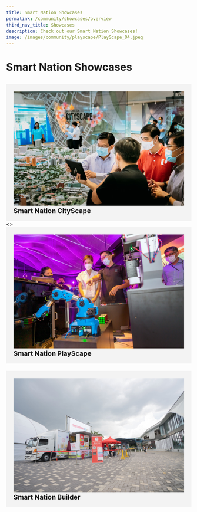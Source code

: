```yaml
---
title: Smart Nation Showcases
permalink: /community/showcases/overview
third_nav_title: Showcases
description: Check out our Smart Nation Showcases!
image: /images/community/playscape/PlayScape_04.jpeg
---
```

# Smart Nation Showcases

<div class="row" style="padding: 10px 0px 10px 0px;">
  <div class="col" style="background-color: #f3f3f3; padding: 20px 20px 0px 20px;"> 
    <a href="/community/showcases/cityscape"><img src="/images/community/cityscape/Cityscape-01.jpeg" alt="CityScape"></a><br>
    <div class="header" style="font-size:18px"><b>Smart Nation CityScape</b></div><br>
  </div> <>
  	<div class="col" style="background-color: #f3f3f3; padding: 20px 20px 0px 20px;"> 
      <a href="/community/showcases/playscape"><img src="/images/community/playscape/Playscape_Rubik.jpg" alt="PlayScape"></a><br>
      <div class="header" style="font-size:18px"><b>Smart Nation PlayScape</b></div>  <br>
  </div>
 </div>
 
 <div class="row" style="padding: 10px 0px 10px 0px;">  
  <div class="col" style="background-color: #f3f3f3; padding: 20px 20px 0px 20px;"> 
	    <a href="/community/showcases/builder"><img src="/images/community/builder/Smart_Nation_Builder_00.jpeg"></a><br>
     <div class="header" style="font-size:18px"><b>Smart Nation Builder</b></div><br>
  </div> &nbsp &nbsp &nbsp
  	<div class="col" style="padding: 0px 20px 0px 20px;" ><br>
  </div>
 </div>